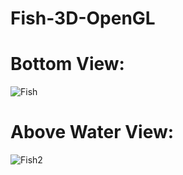 # Fish-3D-OpenGL

# Bottom View:
![Fish](https://user-images.githubusercontent.com/69638284/104104306-e7fffd80-52af-11eb-945a-8382218781ad.PNG)

# Above Water View:
![Fish2](https://user-images.githubusercontent.com/69638284/104104356-272e4e80-52b0-11eb-9f7e-1969eef48d45.PNG)
